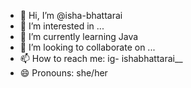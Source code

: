 - 👋 Hi, I’m @isha-bhattarai
- 👀 I’m interested in ...
- 🌱 I’m currently learning Java
- 💞️ I’m looking to collaborate on ...
- 📫 How to reach me:  ig- ishabhattarai__
- 😄 Pronouns: she/her
<!---
isha-bhattarai/isha-bhattarai is a ✨ special ✨ repository because its `README.md` (this file) appears on your GitHub profile.
You can click the Preview link to take a look at your changes.
--->
